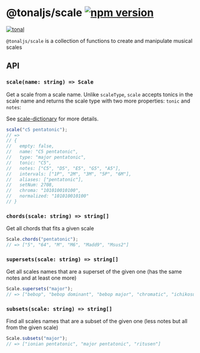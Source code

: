 # @tonaljs/scale [![npm version](https://img.shields.io/npm/v/@tonaljs/scale.svg?style=flat-square)](https://www.npmjs.com/package/@tonaljs/scale)

[![tonal](https://img.shields.io/badge/@tonaljs-scale-yellow.svg?style=flat-square)](https://www.npmjs.com/browse/keyword/tonal)

`@tonaljs/scale` is a collection of functions to create and manipulate musical scales

## API

### `scale(name: string) => Scale`

Get a scale from a scale name. Unlike `scaleType`, `scale` accepts tonics in the scale name and returns the scale type with two more properties: `tonic` and `notes`:

See [scale-dictionary](../scale-dictionary) for more details.

```js
scale("c5 pentatonic");
// =>
// {
//   empty: false,
//   name: "C5 pentatonic",
//   type: "major pentatonic",
//   tonic: "C5",
//   notes: ["C5", "D5", "E5", "G5", "A5"],
//   intervals: ["1P", "2M", "3M", "5P", "6M"],
//   aliases: ["pentatonic"],
//   setNum: 2708,
//   chroma: "101010010100",
//   normalized: "101010010100"
// }
```

### `chords(scale: string) => string[]`

Get all chords that fits a given scale

```js
Scale.chords("pentatonic");
// => ["5", "64", "M", "M6", "Madd9", "Msus2"]
```

### `supersets(scale: string) => string[]`

Get all scales names that are a superset of the given one (has the same notes and at least one more)

```js
Scale.supersets("major");
// => ["bebop", "bebop dominant", "bebop major", "chromatic", "ichikosucho"]
```

### `subsets(scale: string) => string[]`

Find all scales names that are a subset of the given one (less notes but all from the given scale)

```js
Scale.subsets("major");
// => ["ionian pentatonic", "major pentatonic", "ritusen"]
```

